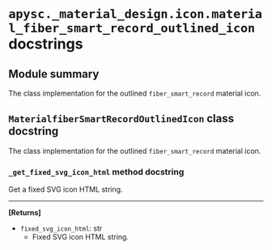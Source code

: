 # `apysc._material_design.icon.material_fiber_smart_record_outlined_icon` docstrings

## Module summary

The class implementation for the outlined `fiber_smart_record` material icon.

## `MaterialfiberSmartRecordOutlinedIcon` class docstring

The class implementation for the outlined `fiber_smart_record` material icon.

### `_get_fixed_svg_icon_html` method docstring

Get a fixed SVG icon HTML string.<hr>

**[Returns]**

- `fixed_svg_icon_html`: str
  - Fixed SVG icon HTML string.